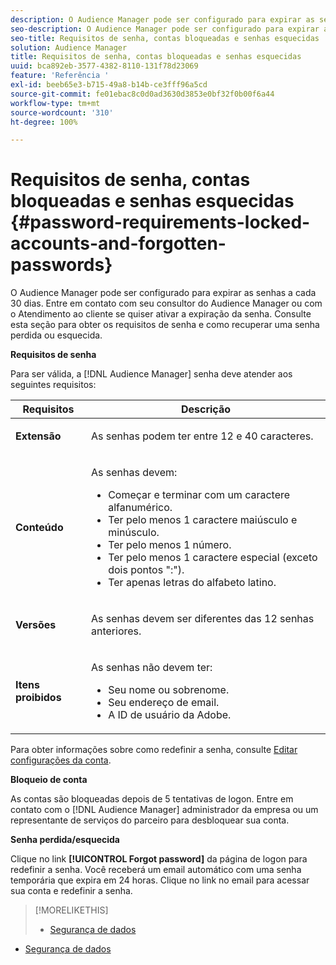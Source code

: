 ```yaml
---
description: O Audience Manager pode ser configurado para expirar as senhas a cada 30 dias. Entre em contato com seu consultor do Audience Manager ou com o Atendimento ao cliente se quiser ativar a expiração da senha. Consulte esta seção para obter os requisitos de senha e como recuperar uma senha perdida ou esquecida.
seo-description: O Audience Manager pode ser configurado para expirar as senhas a cada 30 dias. Entre em contato com seu consultor do Audience Manager ou com o Atendimento ao cliente se quiser ativar a expiração da senha. Consulte esta seção para obter os requisitos de senha e como recuperar uma senha perdida ou esquecida.
seo-title: Requisitos de senha, contas bloqueadas e senhas esquecidas
solution: Audience Manager
title: Requisitos de senha, contas bloqueadas e senhas esquecidas
uuid: bca892eb-3577-4382-8110-131f78d23069
feature: 'Referência '
exl-id: beeb65e3-b715-49a8-b14b-ce3fff96a5cd
source-git-commit: fe01ebac8c0d0ad3630d3853e0bf32f0b00f6a44
workflow-type: tm+mt
source-wordcount: '310'
ht-degree: 100%

---
```


# Requisitos de senha, contas bloqueadas e senhas esquecidas {#password-requirements-locked-accounts-and-forgotten-passwords}

O Audience Manager pode ser configurado para expirar as senhas a cada 30 dias. Entre em contato com seu consultor do Audience Manager ou com o Atendimento ao cliente se quiser ativar a expiração da senha. Consulte esta seção para obter os requisitos de senha e como recuperar uma senha perdida ou esquecida.

<!-- 

c_password_requirements.xml

 -->

**Requisitos de senha**

Para ser válida, a [!DNL Audience Manager] senha deve atender aos seguintes requisitos:

<table id="table_9B79E9F634664F6B995649E3158CCF20"> 
 <thead> 
  <tr> 
   <th colname="col1" class="entry"> Requisitos </th> 
   <th colname="col2" class="entry"> Descrição </th> 
  </tr> 
 </thead>
 <tbody> 
  <tr> 
   <td colname="col1"> <p> <b>Extensão</b> </p> </td> 
   <td colname="col2"> <p>As senhas podem ter entre 12 e 40 caracteres. </p> </td> 
  </tr> 
  <tr> 
   <td colname="col1"> <p> <b>Conteúdo</b> </p> </td> 
   <td colname="col2"> <p>As senhas devem: </p> <p> 
     <ul id="ul_70F64B9DE90E463098DFA8AB8349CF0B"> 
      <li id="li_2FBA66E47F4A4E1BB01DE3722821E100">Começar e terminar com um caractere alfanumérico. </li> 
      <li id="li_1390D4C9A48944B68B891EE6CB734BBC">Ter pelo menos 1 caractere maiúsculo e minúsculo. </li> 
      <li id="li_B75B64A005804262BAAF0F1901D63358">Ter pelo menos 1 número. </li> 
      <li id="li_28452022AF4743B8B159187BBD10890A">Ter pelo menos 1 caractere especial (exceto dois pontos ":"). </li> 
      <li id="li_C02B931ABAB84FFE9B87AEBAEDF34EF3">Ter apenas letras do alfabeto latino. </li> 
     </ul> </p> </td> 
  </tr> 
  <tr> 
   <td colname="col1"> <p> <b>Versões</b> </p> </td> 
   <td colname="col2"> <p> As senhas devem ser diferentes das 12 senhas anteriores. </p> </td> 
  </tr> 
  <tr> 
   <td colname="col1"> <p> <b>Itens proibidos</b> </p> </td> 
   <td colname="col2"> <p> As senhas não devem ter: </p> <p> 
     <ul id="ul_08DE186AF56E401B933256E69279847A"> 
      <li id="li_CC854F7F86484774A76CCF927E1400B4">Seu nome ou sobrenome. </li> 
      <li id="li_74ACCF3DE717473B8AB9B1720DD891E7">Seu endereço de email. </li> 
      <li id="li_09C1F699BF6843ACAB4E68D2F57461AB">A ID de usuário da<span class="keyword"> Adobe</span>. </li> 
     </ul> </p> </td> 
  </tr> 
 </tbody> 
</table>

Para obter informações sobre como redefinir a senha, consulte [Editar configurações da conta](../features/administration/edit-account-settings.md).

**Bloqueio de conta**

As contas são bloqueadas depois de 5 tentativas de logon. Entre em contato com o [!DNL Audience Manager] administrador da empresa ou um representante de serviços do parceiro para desbloquear sua conta.

**Senha perdida/esquecida**

Clique no link **[!UICONTROL Forgot password]** da página de logon para redefinir a senha. Você receberá um email automático com uma senha temporária que expira em 24 horas. Clique no link no email para acessar sua conta e redefinir a senha.

>[!MORELIKETHIS]
>
>* [Segurança de dados](../overview/data-security-and-privacy/data-security.md)
* [Segurança de dados](../overview/data-security-and-privacy/data-privacy.md)

